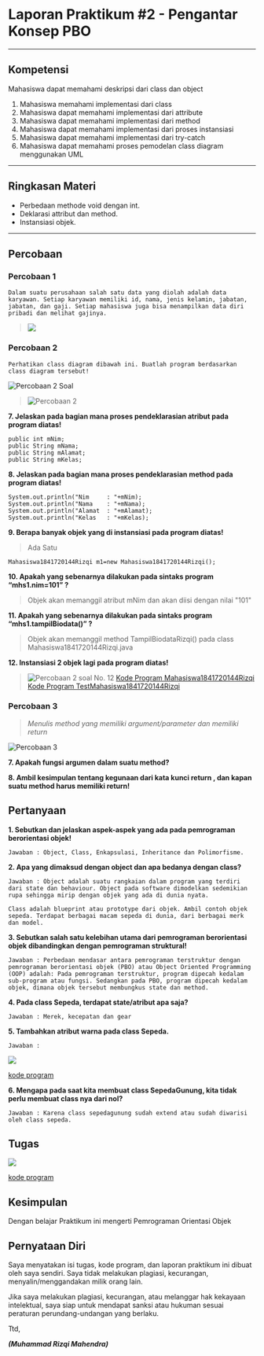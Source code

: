 # Laporan Praktikum #2 - Pengantar Konsep PBO
***
## Kompetensi

Mahasiswa dapat memahami deskripsi dari class dan object
1.  Mahasiswa memahami implementasi dari class
2. Mahasiswa dapat memahami implementasi dari attribute
3. Mahasiswa dapat memahami implementasi dari method
4. Mahasiswa dapat memahami implementasi dari proses instansiasi
5. Mahasiswa dapat memahami implementasi dari try-catch
6. Mahasiswa dapat memahami proses pemodelan class diagram menggunakan UML
---


## Ringkasan Materi

- Perbedaan methode void dengan int.   
- Deklarasi attribut dan method.  
- Instansiasi objek.
---


## Percobaan

### ****Percobaan 1****

    Dalam suatu perusahaan salah satu data yang diolah adalah data karyawan. Setiap karyawan memiliki id, nama, jenis kelamin, jabatan, jabatan, dan gaji. Setiap mahasiswa juga bisa menampilkan data diri pribadi dan melihat gajinya.  

>![](img/p1.png)

### ****Percobaan 2****

    Perhatikan class diagram dibawah ini. Buatlah program berdasarkan class diagram tersebut!  

![Percobaan 2 Soal](img/p2-soal.png)

>![Percobaan 2](img/p2.png)
                
**7. Jelaskan pada bagian mana proses pendeklarasian atribut pada program diatas!**

```
public int mNim;
public String mNama;
public String mAlamat;
public String mKelas;
```


**8. Jelaskan pada bagian mana proses pendeklarasian method pada program diatas!**  

```public void TampilBiodataRizqi(){
System.out.println("Nim     : "+mNim);
System.out.println("Nama    : "+mNama);
System.out.println("Alamat  : "+mAlamat);
System.out.println("Kelas   : "+mKelas);
```

**9. Berapa banyak objek yang di instansiasi pada program diatas!**

>Ada Satu
```
Mahasiswa1841720144Rizqi m1=new Mahasiswa1841720144Rizqi();
```

**10. Apakah yang sebenarnya dilakukan pada sintaks program “mhs1.nim=101” ?**

>Objek akan memanggil atribut mNim dan akan diisi dengan nilai "101"

**11. Apakah yang sebenarnya dilakukan pada sintaks program “mhs1.tampilBiodata()” ?**

>Objek akan memanggil method TampilBiodataRizqi() pada class Mahasiswa1841720144Rizqi.java

**12. Instansiasi 2 objek lagi pada program diatas!**

>![Percobaan 2 soal No. 12](img/p2-12.png)
[Kode Program Mahasiswa1841720144Rizqi](../../src/2_Class_dan_Object\Percobaan2\Mahasiswa1841720144Rizqi.java)
[Kode Program TestMahasiswa1841720144Rizqi](../../src/2_Class_dan_Object\Percobaan2\TestMahasiswa1841720144Rizqi.java)


### ****Percobaan 3****
        
>*Menulis method yang memiliki argument/parameter dan memiliki return*

![Percobaan 3](img/p3.png)

**7. Apakah fungsi argumen dalam suatu method?**
>
**8. Ambil kesimpulan tentang kegunaan dari kata kunci return , dan kapan suatu method harus memiliki return!**

 

## **Pertanyaan**
**1. Sebutkan dan jelaskan aspek-aspek yang ada pada pemrograman berorientasi objek!**

    Jawaban : Object, Class, Enkapsulasi, Inheritance dan Polimorfisme.

**2. Apa yang dimaksud dengan object dan apa bedanya dengan class?**

    Jawaban : Object adalah suatu rangkaian dalam program yang terdiri dari state dan behaviour. Object pada software dimodelkan sedemikian rupa sehingga mirip dengan objek yang ada di dunia nyata.
    
    Class adalah blueprint atau prototype dari objek. Ambil contoh objek sepeda. Terdapat berbagai macam sepeda di dunia, dari berbagai merk dan model.
**3. Sebutkan salah satu kelebihan utama dari pemrograman berorientasi objek dibandingkan dengan pemrograman struktural!**

    Jawaban : Perbedaan mendasar antara pemrograman terstruktur dengan pemrograman berorientasi objek (PBO) atau Object Oriented Programming (OOP) adalah: Pada pemrograman terstruktur, program dipecah kedalam sub-program atau fungsi. Sedangkan pada PBO, program dipecah kedalam objek, dimana objek tersebut membungkus state dan method.

**4. Pada class Sepeda, terdapat state/atribut apa saja?**

    Jawaban : Merek, kecepatan dan gear

**5. Tambahkan atribut warna pada class Sepeda.**

    Jawaban : 

![](img/p4.PNG)

[kode program](../../src/1_Pengantar_Konsep_PBO/sepeda1841720144Rizqi.java)

**6. Mengapa pada saat kita membuat class SepedaGunung, kita tidak perlu membuat class nya dari nol?**

    Jawaban : Karena class sepedagunung sudah extend atau sudah diwarisi oleh class sepeda.

## Tugas
![](img/p3.PNG)

[kode program](../../src/1_Pengantar_Konsep_PBO/truck1841720144Rizqi.java)

## Kesimpulan

Dengan belajar Praktikum ini mengerti Pemrograman Orientasi Objek

## Pernyataan Diri

Saya menyatakan isi tugas, kode program, dan laporan praktikum ini dibuat oleh saya sendiri. Saya tidak melakukan plagiasi, kecurangan, menyalin/menggandakan milik orang lain.

Jika saya melakukan plagiasi, kecurangan, atau melanggar hak kekayaan intelektual, saya siap untuk mendapat sanksi atau hukuman sesuai peraturan perundang-undangan yang berlaku.

Ttd,

***(Muhammad Rizqi Mahendra)***